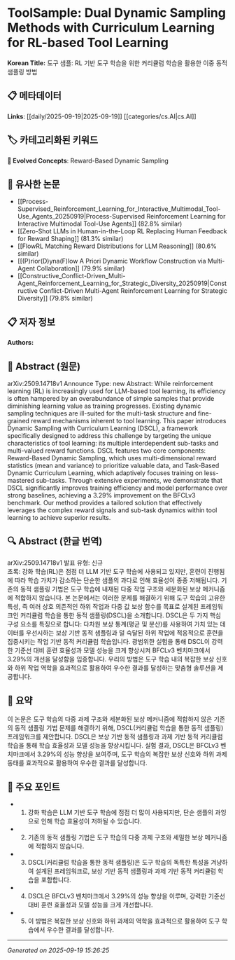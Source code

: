 
# ToolSample: Dual Dynamic Sampling Methods with Curriculum Learning for RL-based Tool Learning

**Korean Title:** 도구 샘플: RL 기반 도구 학습을 위한 커리큘럼 학습을 활용한 이중 동적 샘플링 방법

## 📋 메타데이터

**Links**: [[daily/2025-09-19|2025-09-19]] [[categories/cs.AI|cs.AI]]

## 🏷️ 카테고리화된 키워드
**🚀 Evolved Concepts**: Reward-Based Dynamic Sampling

## 🔗 유사한 논문
- [[Process-Supervised_Reinforcement_Learning_for_Interactive_Multimodal_Tool-Use_Agents_20250919|Process-Supervised Reinforcement Learning for Interactive Multimodal Tool-Use Agents]] (82.8% similar)
- [[Zero-Shot LLMs in Human-in-the-Loop RL Replacing Human Feedback for Reward Shaping]] (81.3% similar)
- [[FlowRL Matching Reward Distributions for LLM Reasoning]] (80.6% similar)
- [[(P)rior(D)yna(F)low A Priori Dynamic Workflow Construction via Multi-Agent Collaboration]] (79.9% similar)
- [[Constructive_Conflict-Driven_Multi-Agent_Reinforcement_Learning_for_Strategic_Diversity_20250919|Constructive Conflict-Driven Multi-Agent Reinforcement Learning for Strategic Diversity]] (79.8% similar)

## 📋 저자 정보

**Authors:** 

## 📄 Abstract (원문)

arXiv:2509.14718v1 Announce Type: new 
Abstract: While reinforcement learning (RL) is increasingly used for LLM-based tool learning, its efficiency is often hampered by an overabundance of simple samples that provide diminishing learning value as training progresses. Existing dynamic sampling techniques are ill-suited for the multi-task structure and fine-grained reward mechanisms inherent to tool learning. This paper introduces Dynamic Sampling with Curriculum Learning (DSCL), a framework specifically designed to address this challenge by targeting the unique characteristics of tool learning: its multiple interdependent sub-tasks and multi-valued reward functions. DSCL features two core components: Reward-Based Dynamic Sampling, which uses multi-dimensional reward statistics (mean and variance) to prioritize valuable data, and Task-Based Dynamic Curriculum Learning, which adaptively focuses training on less-mastered sub-tasks. Through extensive experiments, we demonstrate that DSCL significantly improves training efficiency and model performance over strong baselines, achieving a 3.29\% improvement on the BFCLv3 benchmark. Our method provides a tailored solution that effectively leverages the complex reward signals and sub-task dynamics within tool learning to achieve superior results.

## 🔍 Abstract (한글 번역)

arXiv:2509.14718v1 발표 유형: 신규  
초록: 강화 학습(RL)은 점점 더 LLM 기반 도구 학습에 사용되고 있지만, 훈련이 진행됨에 따라 학습 가치가 감소하는 단순한 샘플의 과다로 인해 효율성이 종종 저해됩니다. 기존의 동적 샘플링 기법은 도구 학습에 내재된 다중 작업 구조와 세분화된 보상 메커니즘에 적합하지 않습니다. 본 논문에서는 이러한 문제를 해결하기 위해 도구 학습의 고유한 특성, 즉 여러 상호 의존적인 하위 작업과 다중 값 보상 함수를 목표로 설계된 프레임워크인 커리큘럼 학습을 통한 동적 샘플링(DSCL)을 소개합니다. DSCL은 두 가지 핵심 구성 요소를 특징으로 합니다: 다차원 보상 통계(평균 및 분산)를 사용하여 가치 있는 데이터를 우선시하는 보상 기반 동적 샘플링과 덜 숙달된 하위 작업에 적응적으로 훈련을 집중시키는 작업 기반 동적 커리큘럼 학습입니다. 광범위한 실험을 통해 DSCL이 강력한 기준선 대비 훈련 효율성과 모델 성능을 크게 향상시켜 BFCLv3 벤치마크에서 3.29%의 개선을 달성함을 입증합니다. 우리의 방법은 도구 학습 내의 복잡한 보상 신호와 하위 작업 역학을 효과적으로 활용하여 우수한 결과를 달성하는 맞춤형 솔루션을 제공합니다.

## 📝 요약

이 논문은 도구 학습의 다중 과제 구조와 세분화된 보상 메커니즘에 적합하지 않은 기존의 동적 샘플링 기법 문제를 해결하기 위해, DSCL(커리큘럼 학습을 통한 동적 샘플링) 프레임워크를 제안합니다. DSCL은 보상 기반 동적 샘플링과 과제 기반 동적 커리큘럼 학습을 통해 학습 효율성과 모델 성능을 향상시킵니다. 실험 결과, DSCL은 BFCLv3 벤치마크에서 3.29%의 성능 향상을 보여주며, 도구 학습의 복잡한 보상 신호와 하위 과제 동태를 효과적으로 활용하여 우수한 결과를 달성합니다.

## 🎯 주요 포인트

- 1. 강화 학습은 LLM 기반 도구 학습에 점점 더 많이 사용되지만, 단순 샘플의 과잉으로 인해 학습 효율성이 저하될 수 있습니다.

- 2. 기존의 동적 샘플링 기법은 도구 학습의 다중 과제 구조와 세밀한 보상 메커니즘에 적합하지 않습니다.

- 3. DSCL(커리큘럼 학습을 통한 동적 샘플링)은 도구 학습의 독특한 특성을 겨냥하여 설계된 프레임워크로, 보상 기반 동적 샘플링과 과제 기반 동적 커리큘럼 학습을 포함합니다.

- 4. DSCL은 BFCLv3 벤치마크에서 3.29%의 성능 향상을 이루며, 강력한 기준선 대비 훈련 효율성과 모델 성능을 크게 개선합니다.

- 5. 이 방법은 복잡한 보상 신호와 하위 과제의 역학을 효과적으로 활용하여 도구 학습에서 우수한 결과를 달성합니다.

---

*Generated on 2025-09-19 15:26:25*